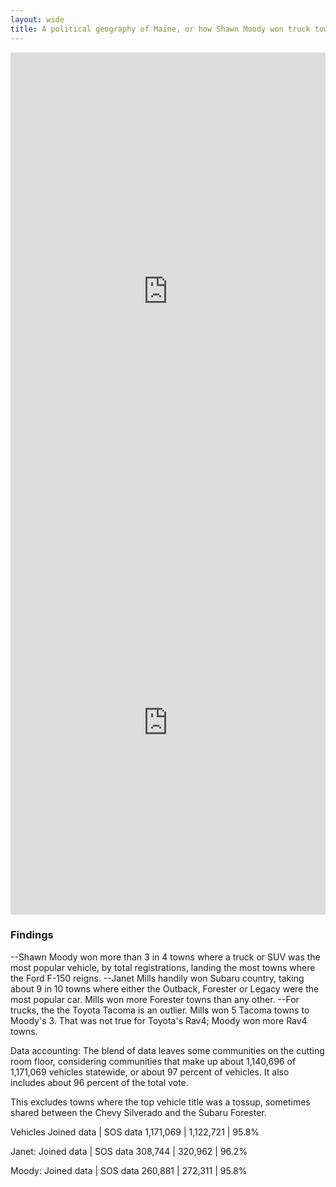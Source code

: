 ```yaml
---
layout: wide
title: A political geography of Maine, or how Shawn Moody won truck town
---
```


<div><iframe style="border: none;" src="https://public.tableausoftware.com/views/Topvehiclesbygubernatorialvote/Truckvothermap?:showVizHome=no&amp;:embed=true" width="100%" height="785px"></iframe></div>



<div><iframe style="border: none;" src="https://public.tableausoftware.com/views/Topvehiclesbygubernatorialvote/Vehiclesbyvote?:showVizHome=no&amp;:embed=true" width="100%" height="595px"></iframe></div>

### Findings
--Shawn Moody won more than 3 in 4 towns where a truck or SUV was the most popular vehicle, by total registrations, landing the most towns where the Ford F-150 reigns.
--Janet Mills handily won Subaru country, taking about 9 in 10 towns where either the Outback, Forester or Legacy were the most popular car. Mills won more Forester towns than any other.
--For trucks, the the Toyota Tacoma is an outlier. Mills won 5 Tacoma towns to Moody's 3. That was not true for Toyota's Rav4; Moody won more Rav4 towns.


Data accounting:
The blend of data leaves some communities on the cutting room floor, considering communities that make up about 1,140,696 of 1,171,069 vehicles statewide, or about 97 percent of vehicles. It also includes about 96 percent of the total vote.

This excludes towns where the top vehicle title was a tossup, sometimes shared between the Chevy Silverado and the Subaru Forester.

Vehicles
Joined data | SOS data
1,171,069 | 1,122,721 | 95.8%

Janet:
Joined data | SOS data
308,744 | 320,962 | 96.2%

Moody:
Joined data | SOS data
260,881 | 272,311 | 95.8%
